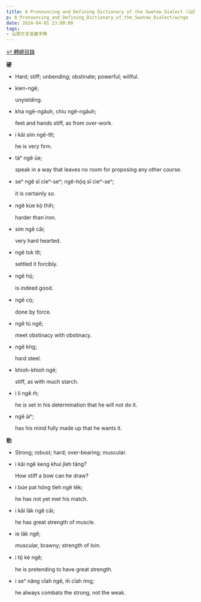 ```yaml
---
title: A Pronouncing and Defining Dictionary of the Swatow Dialect (汕頭方言音義字典) / nge
p: A_Pronouncing_and_Defining_Dictionary_of_the_Swatow_Dialect/w/nge
date: 2024-04-01 23:00:00
tags: 
- 汕頭方言音義字典
---
```


[↩️ 轉總目錄](/A_Pronouncing_and_Defining_Dictionary_of_the_Swatow_Dialect)


**硬**
- Hard; stiff; unbending; obstinate; powerful; willful.

- kien-ngĕ;

  unyielding.

- kha ngĕ-ngâuh, chíu ngĕ-ngâuh;

  feet and hands stiff, as from over-work.

- i kâi sim ngĕ-tît;

  he is very firm.

- tàⁿ ngĕ ūe;

  speak in a way that leaves no room for proposing any other course.

- seⁿ ngĕ sĭ cìeⁿ-seⁿ; ngĕ-hó̤q sĭ cìeⁿ-seⁿ;

  it is certainly so.

- ngĕ kùe kò̤ thih;

  harder than iron.

- sim ngĕ căi;

  very hard hearted.

- ngĕ tok tît;

  settled it forcibly.

- ngĕ hó̤;

  is indeed good.

- ngĕ cò̤;

  done by force.

- ngĕ tú ngĕ;

  meet obstinacy with obstinacy.

- ngĕ kǹg;

  hard steel.

- khioh-khioh ngĕ;

  stiff, as with much starch.

- i li ngĕ m̆;

  he is set in his determination that he will not do it.

- ngĕ àiⁿ;

  has his mind fully made up that he wants it.

**勁**
- Strong; robust; hard; over-bearing; muscular.

- i kâi ngĕ keng khui jîeh tăng?

  How stiff a bow can he draw?

- i būe pat hông tîeh ngĕ têk;

  he has not yet met his match.

- i kâi lâk ngĕ căi;

  he has great strength of muscle.

- ie lâk ngĕ;

  muscular, brawny; strength of loin.

- i tó̤ ké ngĕ;

  he is pretending to have great strength.

- i seⁿ nâng cîah ngĕ, m̄ cîah ńng;

  he always combats the strong, not the weak.